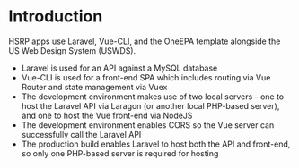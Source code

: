 # Introduction

HSRP apps use Laravel, Vue-CLI, and the OneEPA template alongside the US Web Design System (USWDS). 

* Laravel is used for an API against a MySQL database
* Vue-CLI is used for a front-end SPA which includes routing via Vue Router and state management via Vuex
* The development environment makes use of two local servers - one to host the  Laravel API via Laragon (or another local PHP-based server), and one to host the Vue front-end via NodeJS
* The development environment enables CORS so the Vue server can successfully call the Laravel API
* The production build enables Laravel to host both the API and front-end, so only one PHP-based server is required for hosting 

